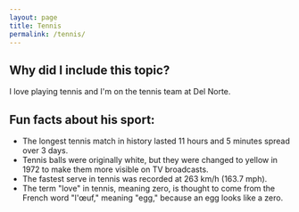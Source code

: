 ```yaml
---
layout: page
title: Tennis
permalink: /tennis/
---
```


## Why did I include this topic?
I love playing tennis and I'm on the tennis team at Del Norte.

## Fun facts about his sport:
- The longest tennis match in history lasted 11 hours and 5 minutes spread over 3 days.
- Tennis balls were originally white, but they were changed to yellow in 1972 to make them more visible on TV broadcasts.
- The fastest serve in tennis was recorded at 263 km/h (163.7 mph).
- The term "love" in tennis, meaning zero, is thought to come from the French word "l'œuf," meaning "egg," because an egg looks like a zero.

